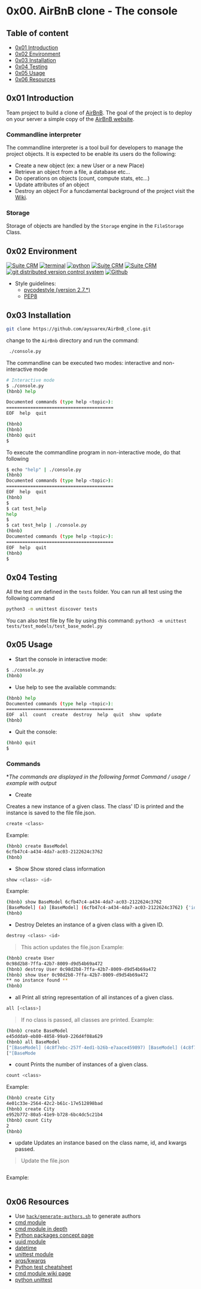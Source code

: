 # 0x00. AirBnB clone - The console

## Table of content

- [0x01 Introduction](#0x01-Introduction)
- [0x02 Environment](#0x02-Environment)
- [0x03 Installation](#0x03-Installation)
- [0x04 Testing](#0x04-Testing)
- [0x05 Usage](#0x05-Usage)
- [0x06 Resources](#0x06-Resources)

## 0x01 Introduction
Team project to build a clone of [AirBnB](https://www.airbnb.com/).
The goal of the project is to deploy on your server a simple copy of the [AirBnB website](https://intranet.alxswe.com/rltoken/m8g02HcD2ovrl_K-zulYBw).

### Commandline interpreter

The commandline interpreter is a tool buil for developers to manage the project objects. It is expected to be enable its users do the following:

-   Create a new object (ex: a new User or a new Place)
-   Retrieve an object from a file, a database etc…
-   Do operations on objects (count, compute stats, etc…)
-   Update attributes of an object
-   Destroy an object
For a funcdamental background of the project visit the [Wiki](https://github.com/ralexrivero/AirBnB_clone/wiki).

### Storage
Storage of objects are handled by the `Storage` engine in the `FileStorage` Class.

## 0x02 Environment

<!-- ubuntu -->
<a href="https://ubuntu.com/" target="_blank"> <img height="" src="https://img.shields.io/static/v1?label=&message=Ubuntu&color=E95420&logo=Ubuntu&logoColor=E95420&labelColor=2F333A" alt="Suite CRM"></a> <!-- bash --> <a href="https://www.gnu.org/software/bash/" target="_blank"> <img height="" src="https://img.shields.io/static/v1?label=&message=GNU%20Bash&color=4EAA25&logo=GNU%20Bash&logoColor=4EAA25&labelColor=2F333A" alt="terminal"></a> <!-- python--> <a href="https://www.python.org" target="_blank"> <img height="" src="https://img.shields.io/static/v1?label=&message=Python&color=FFD43B&logo=python&logoColor=3776AB&labelColor=2F333A" alt="python"></a> </a> <!-- vim --> <a href="https://www.vim.org/" target="_blank"> <img height="" src="https://img.shields.io/static/v1?label=&message=Vim&color=019733&logo=Vim&logoColor=019733&labelColor=2F333A" alt="Suite CRM"></a> <!-- vs code --> <a href="https://code.visualstudio.com/" target="_blank"> <img height="" src="https://img.shields.io/static/v1?label=&message=Visual%20Studio%20Code&color=5C2D91&logo=Visual%20Studio%20Code&logoColor=5C2D91&labelColor=2F333A" alt="Suite CRM"></a> </a><!-- git --> <a href="https://git-scm.com/" target="_blank"> <img height="" src="https://img.shields.io/static/v1?label=&message=Git&color=F05032&logo=Git&logoColor=F05032&labelColor=2F333A" alt="git distributed version control system"></a> <!-- github --> <a href="https://github.com" target="_blank"> <img height="" src="https://img.shields.io/static/v1?label=&message=GitHub&color=181717&logo=GitHub&logoColor=f2f2f2&labelColor=2F333A" alt="Github"></a>
 <!-- Style guidelines -->
* Style guidelines:
  * [pycodestyle (version 2.7.*)](https://pypi.org/project/pycodestyle/)
  * [PEP8](https://pep8.org/)

## 0x03 Installation
```bash
git clone https://github.com/aysuarex/AirBnB_clone.git
```

change to the `AirBnb` directory and run the command:

```bash
 ./console.py
```
The commandline can be executed two modes: interactive and non-interactive mode
```bash
# Interactive mode
$ ./console.py
(hbnb) help

Documented commands (type help <topic>):
========================================
EOF  help  quit

(hbnb)
(hbnb)
(hbnb) quit
$
```
To execute the commandline program in non-interactive mode, do that following
```bash
$ echo "help" | ./console.py
(hbnb)
Documented commands (type help <topic>):
========================================
EOF  help  quit
(hbnb)
$
$ cat test_help
help
$
$ cat test_help | ./console.py
(hbnb)
Documented commands (type help <topic>):
========================================
EOF  help  quit
(hbnb)
$
```

## 0x04 Testing

All the test are defined in the `tests` folder. You can run all test using the following command

```bash
python3 -m unittest discover tests
```
You can also test file by file by using this command: `python3 -m unittest tests/test_models/test_base_model.py`

## 0x05 Usage

* Start the console in interactive mode:

```bash
$ ./console.py
(hbnb)
```

* Use help to see the available commands:

```bash
(hbnb) help
Documented commands (type help <topic>):
========================================
EOF  all  count  create  destroy  help  quit  show  update
(hbnb)
```

* Quit the console:

```bash
(hbnb) quit
$
```

### Commands

**The commands are displayed in the following format *Command / usage / example with output**
* Create

Creates a new instance of a given class. The class' ID is printed and the instance is saved to the file file.json.

```bash
create <class>
```
Example:
```bash
(hbnb) create BaseModel
6cfb47c4-a434-4da7-ac03-2122624c3762
(hbnb)
```

* Show
Show stored class information
```bash
show <class> <id>
```
Example:
```bash
(hbnb) show BaseModel 6cfb47c4-a434-4da7-ac03-2122624c3762
[BaseModel] (a) [BaseModel] (6cfb47c4-a434-4da7-ac03-2122624c3762) {'id': '6cfb47c4-a434-4da7-ac03-2122624c3762', 'created_at': datetime.datetime(2021, 11, 14, 3, 28, 45, 571360), 'updated_at': datetime.datetime(2021, 11, 14, 3, 28, 45, 571389)}
(hbnb)
```

* Destroy
Deletes an instance of a given class with a given ID.
```bash
destroy <class> <id>
```
> This action updates the file.json
Example:
```bash
(hbnb) create User
0c98d2b8-7ffa-42b7-8009-d9d54b69a472
(hbnb) destroy User 0c98d2b8-7ffa-42b7-8009-d9d54b69a472
(hbnb) show User 0c98d2b8-7ffa-42b7-8009-d9d54b69a472
** no instance found **
(hbnb)
```

* all
Print all string representation of all instances of a given class.
```bash
all [<class>]
```
> If no class is passed, all classes are printed.
Example:
```bash
(hbnb) create BaseModel
e45ddda9-eb80-4858-99a9-226d4f08a629
(hbnb) all BaseModel
["[BaseModel] (4c8f7ebc-257f-4ed1-b26b-e7aace459897) [BaseModel] (4c8f7ebc-257f-4ed1-b26b-e7aace459897) {'id': '4c8f7ebc-257f-4ed1-b26b-e7aace459897', 'created_at': datetime.datetime(2021, 11, 13, 22, 19, 19, 447155), 'updated_at': datetime.datetime(2021, 11, 13, 22, 19, 19, 447257), 'name': 'My First Model', 'my_number': 89}"]
["[BaseMode
```

* count
Prints the number of instances of a given class.
```bash
count <class>
```
Example:
```bash
(hbnb) create City
4e01c33e-2564-42c2-b61c-17e512898bad
(hbnb) create City
e952b772-80a5-41e9-b728-6bc4dc5c21b4
(hbnb) count City
2
(hbnb)
```

* update
Updates an instance based on the class name, id, and kwargs passed.
> Update the file.json
```bash

```
Example:
```bash

```

## 0x06 Resources

-   Use [`hack/generate-authors.sh`](https://github.com/moby/moby/blob/master/hack/generate-authors.sh) to generate authors
-   [cmd module](https://intranet.alxswe.com/rltoken/8ecCwE6veBmm3Nppw4hz5A)
-   [cmd module in depth](https://intranet.alxswe.com/rltoken/uEy4RftSdKypoig9NFTvCg)
-   [Python packages concept page](https://intranet.alxswe.com/concepts/66)
-   [uuid module](https://intranet.alxswe.com/rltoken/KfL9TqwdI69W6ttG6gTPPQ)
-   [datetime](https://intranet.alxswe.com/rltoken/1d8I3jSKgnYAtA1IZfEDpA)
-   [unittest module](https://intranet.alxswe.com/rltoken/IlFiMB8UmqBG2CxA0AD3jA)
-   [args/kwargs](https://intranet.alxswe.com/rltoken/C_a0EKbtvKdMcwIAuSIZng)
-   [Python test cheatsheet](https://intranet.alxswe.com/rltoken/tgNVrKKzlWgS4dfl3mQklw)
-   [cmd module wiki page](https://intranet.alxswe.com/rltoken/EvcaH9uTLlauxuw03WnkOQ)
-   [python unittest](https://intranet.alxswe.com/rltoken/begh14KQA-3ov29KvD_HvA)
